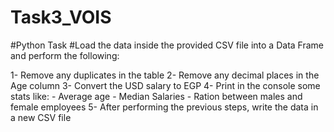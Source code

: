 # Task3_VOIS
#Python Task 
#Load the data inside the provided CSV file into a Data Frame and perform the following:

1- Remove any duplicates in the table
2- Remove any decimal places in the Age column
3- Convert the USD salary to EGP
4- Print in the console some stats like:
	- Average age
	- Median Salaries
	- Ration between males and female employees
5- After performing the previous steps, write the data in a new CSV file
